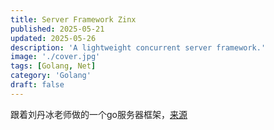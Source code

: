```yaml
---
title: Server Framework Zinx
published: 2025-05-21
updated: 2025-05-26
description: 'A lightweight concurrent server framework.'
image: './cover.jpg'
tags: [Golang, Net]
category: 'Golang'
draft: false
---
```


跟着刘丹冰老师做的一个go服务器框架，[来源](https://www.yuque.com/aceld/npyr8s/bgftov)